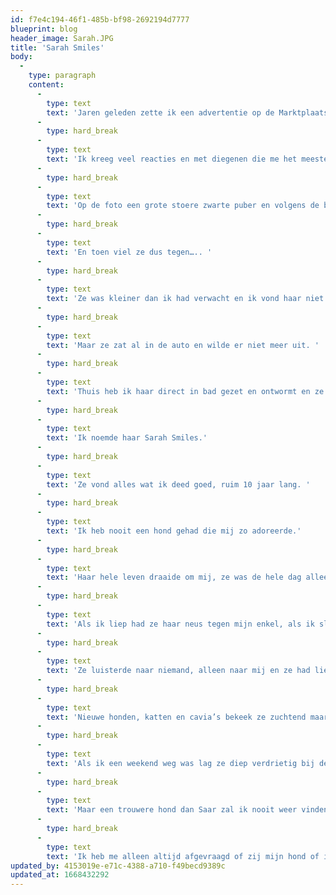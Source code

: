```yaml
---
id: f7e4c194-46f1-485b-bf98-2692194d7777
blueprint: blog
header_image: Sarah.JPG
title: 'Sarah Smiles'
body:
  -
    type: paragraph
    content:
      -
        type: text
        text: 'Jaren geleden zette ik een advertentie op de Marktplaats: “grote zwarte hond gezocht” '
      -
        type: hard_break
      -
        type: text
        text: 'Ik kreeg veel reacties en met diegenen die me het meeste aanspraken begon ik te mailen. Uiteindelijk bleef zij over. '
      -
        type: hard_break
      -
        type: text
        text: 'Op de foto een grote stoere zwarte puber en volgens de beschrijving een goed karakter. Eigenaar en ik werden het eens en op een avond ging ik haar halen. '
      -
        type: hard_break
      -
        type: text
        text: 'En toen viel ze dus tegen….. '
      -
        type: hard_break
      -
        type: text
        text: 'Ze was kleiner dan ik had verwacht en ik vond haar niet mooi. '
      -
        type: hard_break
      -
        type: text
        text: 'Maar ze zat al in de auto en wilde er niet meer uit. '
      -
        type: hard_break
      -
        type: text
        text: 'Thuis heb ik haar direct in bad gezet en ontwormt en ze vond alles goed. '
      -
        type: hard_break
      -
        type: text
        text: 'Ik noemde haar Sarah Smiles.'
      -
        type: hard_break
      -
        type: text
        text: 'Ze vond alles wat ik deed goed, ruim 10 jaar lang. '
      -
        type: hard_break
      -
        type: text
        text: 'Ik heb nooit een hond gehad die mij zo adoreerde.'
      -
        type: hard_break
      -
        type: text
        text: 'Haar hele leven draaide om mij, ze was de hele dag alleen bezig met bedenken wat ik graag wilde of ging doen. '
      -
        type: hard_break
      -
        type: text
        text: 'Als ik liep had ze haar neus tegen mijn enkel, als ik sliep lag ze achter de deur, als ik zat lag ze aan mijn voeten. '
      -
        type: hard_break
      -
        type: text
        text: 'Ze luisterde naar niemand, alleen naar mij en ze had liever niet dat iemand in mijn buurt kwam. '
      -
        type: hard_break
      -
        type: text
        text: 'Nieuwe honden, katten en cavia’s bekeek ze zuchtend maar omdat ze wist dat het mijn keus was stond ze alles oogluikend toe. '
      -
        type: hard_break
      -
        type: text
        text: 'Als ik een weekend weg was lag ze diep verdrietig bij de deur en werd gek van blijdschap als ik terug kwam. Ik bleef haar lelijk en klein vinden en uiteindelijk werd ze ook oud en kreeg een mottige vacht. '
      -
        type: hard_break
      -
        type: text
        text: 'Maar een trouwere hond dan Saar zal ik nooit weer vinden. '
      -
        type: hard_break
      -
        type: text
        text: 'Ik heb me alleen altijd afgevraagd of zij mijn hond of ik haar mens was….'
updated_by: 4153019e-e71c-4388-a710-f49becd9389c
updated_at: 1668432292
---
```

